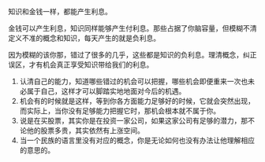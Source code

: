 知识和金钱一样，都能产生利息。

金钱可以产生利息，知识同样能够产生付利息。那些占据了你脑容量，但模糊不清定义不准的概念和知识，每天产生的就是负利息。

因为模糊的该你那，错过了很多的几乎，这些都是知识的负利息。理清概念，纠正误区，才有机会真正享受知识带给我们的利息。

1. 认清自己的能力，知道哪些错过的机会可以把握，哪些机会即便重来一次也未必属于自己，这样才可以脚踏实地地面对今后的机遇。
2. 机会有的时候就是这样，等到你各方面能力足够好的时候，它就会突然出现，而实际上，当你没有足够能力把握它时，那机会根本就不属于你。
3. 说是在买股票，其实你是在投资一家公司，如果这家公司有足够的潜力，那不论他的股票多贵，其实依然有上涨空间。
4. 当一个民族的语言里没有对应的概念，你是无论如何也没有办法让他理解相应的意思的。

